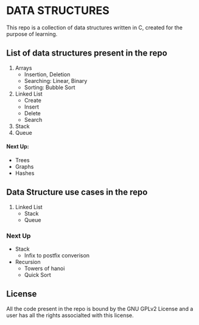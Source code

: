 # DATA STRUCTURES

This repo is a collection of data structures written in C, created for the
purpose of learning.

## List of data structures present in the repo
1. Arrays
	- Insertion, Deletion
	- Searching: Linear, Binary
	- Sorting: Bubble Sort
2. Linked List
	- Create
	- Insert
	- Delete
	- Search
3. Stack
4. Queue

#### Next Up:
- Trees
- Graphs
- Hashes

## Data Structure use cases in the repo
1. Linked List
	- Stack
	- Queue

### Next Up
- Stack
	- Infix to postfix converison
- Recursion
	- Towers of hanoi
	- Quick Sort

## License

All the code present in the repo is bound by the GNU GPLv2 License and a user
has all the rights associalted with this license.
